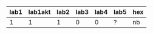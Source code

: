| lab1 | lab1akt | lab2 | lab3 | lab4 | lab5 | hex |
|------|---------|------|------|------|------|-----|
|    1 |       1 |    1 |    0 |    0 | ?    | nb  |
